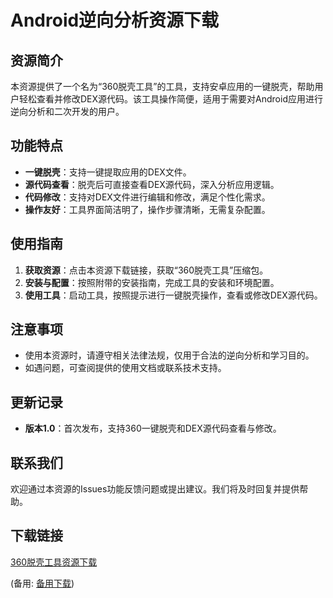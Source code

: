  # Android逆向分析资源下载

 ## 资源简介

 本资源提供了一个名为“360脱壳工具”的工具，支持安卓应用的一键脱壳，帮助用户轻松查看并修改DEX源代码。该工具操作简便，适用于需要对Android应用进行逆向分析和二次开发的用户。

 ## 功能特点

 - **一键脱壳**：支持一键提取应用的DEX文件。
 - **源代码查看**：脱壳后可直接查看DEX源代码，深入分析应用逻辑。
 - **代码修改**：支持对DEX文件进行编辑和修改，满足个性化需求。
 - **操作友好**：工具界面简洁明了，操作步骤清晰，无需复杂配置。

 ## 使用指南

 1. **获取资源**：点击本资源下载链接，获取“360脱壳工具”压缩包。
 2. **安装与配置**：按照附带的安装指南，完成工具的安装和环境配置。
 3. **使用工具**：启动工具，按照提示进行一键脱壳操作，查看或修改DEX源代码。

 ## 注意事项

 - 使用本资源时，请遵守相关法律法规，仅用于合法的逆向分析和学习目的。
 - 如遇问题，可查阅提供的使用文档或联系技术支持。

 ## 更新记录

 - **版本1.0**：首次发布，支持360一键脱壳和DEX源代码查看与修改。

 ## 联系我们

 欢迎通过本资源的Issues功能反馈问题或提出建议。我们将及时回复并提供帮助。

 ## 下载链接
 [360脱壳工具资源下载](https://pan.quark.cn/s/3df7985adef0) 

 (备用: [备用下载](https://pan.baidu.com/s/1EhlCQZTC2wlGb7sMLkTb7w?pwd=1234))
